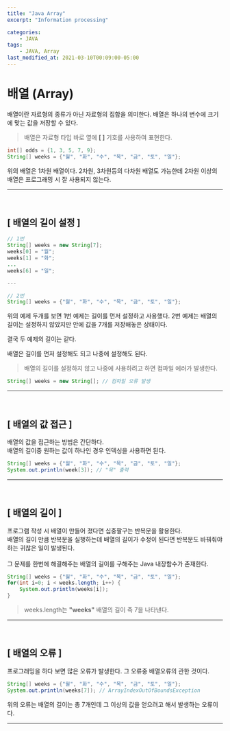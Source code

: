 ```yaml
---
title: "Java Array"
excerpt: "Information processing"

categories:
    - JAVA
tags:
    - JAVA, Array
last_modified_at: 2021-03-10T00:09:00-05:00
---
```


# 배열 (Array)

배열이란 자료형의 종류가 아닌 자료형의 집합을 의미한다.
배열은 하나의 변수에 크기에 맞는 값을 저장할 수 있다.<br>

> 배열은 자료형 타입 바로 옆에 **[ ]** 기호를 사용하여 표현한다.

``` java
int[] odds = {1, 3, 5, 7, 9};
String[] weeks = {"월", "화", "수", "목", "금", "토", "일"};
```

위의 배열은 1차원 배열이다.
2차원, 3차원등의 다차원 배열도 가능한데 2차원 이상의 배열은 프로그래밍 시 잘 사용되지 않는다.

---
<br>

## [ 배열의 길이 설정 ]

``` java
// 1번
String[] weeks = new String[7];
weeks[0] = "월";
weeks[1] = "화";
...
weeks[6] = "일";

---

// 2번
String[] weeks = {"월", "화", "수", "목", "금", "토", "일"}; 
```

위의 예제 두개를 보면 1번 예제는 길이를 먼저 설정하고 사용했다.
2번 예제는 배열의 길이는 설정하지 않았지만 안에 값을 7개를 저장해놓은 상태이다.

결국 두 예제의 길이는 같다.

배열은 길이를 먼저 설정해도 되고 나중에 설정해도 된다.

> 배열의 길이를 설정하지 않고 나중에 사용하려고 하면 컴파일 에러가 발생한다. 

``` java
String[] weeks = new String[]; // 컴파일 오류 발생
```

---
<br>

## [ 배열의 값 접근 ]

배열의 값을 접근하는 방법은 간단하다.<br>
배열의 길이중 원하는 값이 하나인 경우 인덱싱을 사용하면 된다.

``` java
String[] weeks = {"월", "화", "수", "목", "금", "토", "일"};
System.out.println(week[3]); // "목" 출력
```

---
<br>

## [ 배열의 길이 ]

프로그램 작성 시 배열이 만들어 졌다면 십중팔구는 반복문을 활용한다.<br>
배열의 길이 만큼 반복문을 실행하는데 배열의 길이가 수정이 된다면 반복문도 바꿔줘야 하는 귀찮은 일이 발생된다.<br><br>
그 문제를 한번에 해결해주는 배열의 길이를 구해주는 Java 내장함수가 존재한다.

``` java
String[] weeks = {"월", "화", "수", "목", "금", "토", "일"};
for(int i=0; i < weeks.length; i++) {
    System.out.println(weeks[i]);
}
```

> weeks.length는 **"weeks"** 배열의 길이 즉 7을 나타낸다.

---
<br>

## [ 배열의 오류 ]

프로그래밍을 하다 보면 많은 오류가 발생한다.
그 오류중 배열오류의 관한 것이다.

``` java
String[] weeks = {"월", "화", "수", "목", "금", "토", "일"};
System.out.println(weeks[7]); // ArrayIndexOutOfBoundsException
```

위의 오류는 배열의 길이는 총 7개인데 그 이상의 값을 얻으려고 해서 발생하는 오류이다.

---